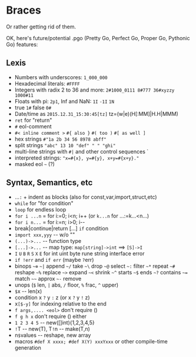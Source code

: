 # Braces

Or rather getting rid of them.

OK, here's future/potential .pgo (Pretty Go, Perfect Go, Proper Go, Pythonic Go) features:

## Lexis

* Numbers with underscores: `1_000_000`
* Hexadecimal literals: `#FFFF`
* Integers with radix 2 to 36 and more: `2#1000_0111 8#777 36#xyzzy 1000#11`
* Floats with pi: `2p1`, Inf and NaN: `1I` `-1I` `1N`
* true `1#` false `0#`
* Date/time as `2015.12.31_15:30:45[tz]` tz=(w|e)(H[:MM]|H.H|MMM)  
* `ret` for "return"
* `#` eol-comment
* `#< inline comment >` `#{ also }` `#( too )` `#[ as well ]`
* hex strings `#"1a 2b 34 56 8978 abff"`
* split strings `"abc" 13 10 "def" " " "ghi"`
* multi-line strings with `#|` and other control sequences `
* interpreted strings: `"x=#{x}, y=#{y}, x+y=#{x+y}."`
* masked eol `~` (?)

## Syntax, Semantics, etc

* ...`:` + indent as blocks (also for const,var,import,struct,etc)
* `while` for "for condition"
* `loop` for endless loop
* `for i ...n` = for i:=0; i<n; i++ (or `k...n` for ...:=k...<n...)
* `for i n...` = for i:=n; i>0; i--
* break|continue|return [...] `if` condition
* `import xxx,yyy` -- w/o ""
* `(...)->...` -- function type
* `[...]->...` -- map type: `map[string]->int` ==> `[S]->I`
* `I` `U` `B` `R` `S` `X` `E` for int uint byte rune string interface error
* `if !err` and `if err` (maybe `?`err)
* binops `~⊗` `~|` append `~/` take `~\` drop `~@` select `~:` filter `~*` repeat `~#` reshape
  `~%` replace `~>` expand `~<` shrink `~^` starts `~$` ends `~?` contains `~=` match `~~` approx `~-` remove
* unops (`$` len, `|` abs, `/` floor, `%` frac, `^` upper)
* `$`x -- len(x)
* condition x `?` y `:` z (or x `?` y `!` z)
* x`[$-y]` for indexing relative to the end
* `f args,.... <eol>` don't require ()
* `f g h x` don't require () either
* `1 2 3 4 5` -- new([]int){1,2,3,4,5}
* `!`T -- new(T), T`!`n -- make(T,n)
* n`$`values -- reshape, new array
* macros `#def X xxxx; #def X(Y) xxxYxxx` or other compile-time generation
